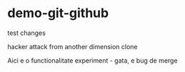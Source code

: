 # demo-git-github

test changes

hacker attack from another dimension clone

Aici e o functionalitate experiment - gata, e bug de merge
